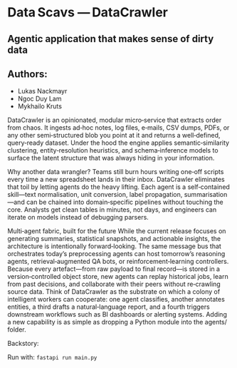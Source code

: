 # Data Scavs — DataCrawler
## Agentic application that makes sense of dirty data
## Authors: 
- Lukas Nackmayr
- Ngoc Duy Lam
- Mykhailo Kruts


DataCrawler is an opinionated, modular micro‑service that extracts order from chaos. It ingests ad‑hoc notes, log files, e‑mails, CSV dumps, PDFs, or any other semi‑structured blob you point at it and returns a well‑defined, query‑ready dataset. Under the hood the engine applies semantic‑similarity clustering, entity‑resolution heuristics, and schema‑inference models to surface the latent structure that was always hiding in your information.

Why another data wrangler?
Teams still burn hours writing one‑off scripts every time a new spreadsheet lands in their inbox. DataCrawler eliminates that toil by letting agents do the heavy lifting. Each agent is a self‑contained skill—text normalisation, unit conversion, label propagation, summarisation—and can be chained into domain‑specific pipelines without touching the core. Analysts get clean tables in minutes, not days, and engineers can iterate on models instead of debugging parsers.

Multi‑agent fabric, built for the future
While the current release focuses on generating summaries, statistical snapshots, and actionable insights, the architecture is intentionally forward‑looking. The same message bus that orchestrates today’s preprocessing agents can host tomorrow’s reasoning agents, retrieval‑augmented QA bots, or reinforcement‑learning controllers. Because every artefact—from raw payload to final record—is stored in a version‑controlled object store, new agents can replay historical jobs, learn from past decisions, and collaborate with their peers without re‑crawling source data. Think of DataCrawler as the substrate on which a colony of intelligent workers can cooperate: one agent classifies, another annotates entities, a third drafts a natural‑language report, and a fourth triggers downstream workflows such as BI dashboards or alerting systems. Adding a new capability is as simple as dropping a Python module into the agents/ folder.

Backstory:


Run with:
`fastapi run main.py`

